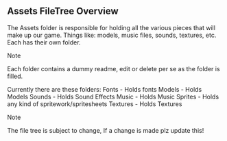 ## Assets FileTree Overview

The Assets folder is responsible for holding all the various pieces that will 
make up our game. Things like: models, music files, sounds, textures, etc.
Each has their own folder.

> [!Note]
> Each folder contains a dummy readme, edit or delete per se as the folder is filled.

Currently there are these folders:
	Fonts - Holds fonts
	Models - Holds Models
	Sounds - Holds Sound Effects
	Music - Holds Music
	Sprites - Holds any kind of spritework/spritesheets
	Textures - Holds Textures
	
> [!Note]
> The file tree is subject to change, If a change is made plz update this!
